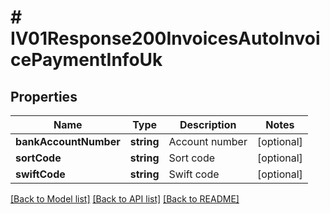 # # IV01Response200InvoicesAutoInvoicePaymentInfoUk

## Properties

Name | Type | Description | Notes
------------ | ------------- | ------------- | -------------
**bankAccountNumber** | **string** | Account number | [optional]
**sortCode** | **string** | Sort code | [optional]
**swiftCode** | **string** | Swift code | [optional]

[[Back to Model list]](../../README.md#models) [[Back to API list]](../../README.md#endpoints) [[Back to README]](../../README.md)

